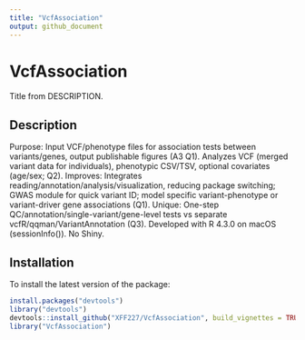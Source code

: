 ```yaml
---
title: "VcfAssociation"
output: github_document
---
```


# VcfAssociation
Title from DESCRIPTION.

## Description
Purpose: Input VCF/phenotype files for association tests between variants/genes, output publishable figures (A3 Q1). Analyzes VCF (merged variant data for individuals), phenotypic CSV/TSV, optional covariates (age/sex; Q2). Improves: Integrates reading/annotation/analysis/visualization, reducing package switching; GWAS module for quick variant ID; model specific variant-phenotype or variant-driver gene associations (Q1). Unique: One-step QC/annotation/single-variant/gene-level tests vs separate vcfR/qqman/VariantAnnotation (Q3). Developed with R 4.3.0 on macOS (sessionInfo()). No Shiny.

## Installation
To install the latest version of the package:
```r
install.packages("devtools")
library("devtools")
devtools::install_github("XFF227/VcfAssociation", build_vignettes = TRUE)
library("VcfAssociation")
